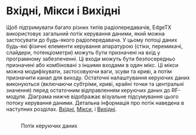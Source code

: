 # Вхідні, Мікси і Вихідні

Щоб підтримувати багато різних типів радіопередавачів, EdgeTX використовує загальний потік керування даними, який можна застосувати до будь-якого радіопередавача. У цьому потоці даних будь-які фізичні елементи керування апаратурою (стіки, перемикачі, слайдери, потенціометри) можуть бути призначені на вхід у програмному забезпеченні. Ці входи можуть бути безпосередньо призначені або комбіновані з іншими входами в один мікс. Ці мікси можна модифікувати, застосовуючи ваги, зсуви та криві, а потім призначити канал для виходу. Остаточні налаштування керуючих даних виконуються (включаючи субтріми, криві, крайні точки та центральні значення) перед остаточним відправленням керуючих даних до RF-модуля. Діаграма нижче відображає візуальне підсумування цього потоку керування даними. Детальна інформація про потік наведена в наступних розділах. [Вхідні](inputs.md), [Мікси](mixes.md), і [Вихідні](../../user-inteface.md).

<figure><img src="../../../.gitbook/assets/inputflow.jpg" alt=""><figcaption><p>Потік керуючих даних</p></figcaption></figure>
